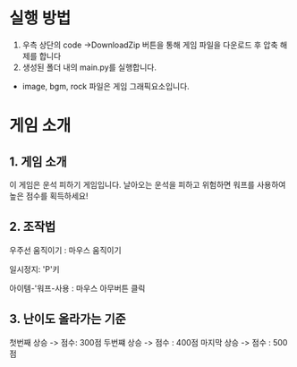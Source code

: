 # 실행 방법
1. 우측 상단의 code ->DownloadZip 버튼을 통해 게임 파일을 다운로드 후 압축 해제를 합니다
2. 생성된 폴더 내의 main.py를 실행합니다.

  * image, bgm, rock 파일은 게임 그래픽요소입니다.
  
# 게임 소개
## 1. 게임 소개
이 게임은 운석 피하기 게임입니다. 날아오는 운석을 피하고 위험하면 워프를 사용하여 높은 점수를 획득하세요!

## 2. 조작법
우주선 움직이기 : 마우스 움직이기

일시정지: 'P'키

아이템-'워프-사용 : 마우스 아무버튼 클릭

## 3. 난이도 올라가는 기준
첫번째 상승 -> 점수: 300점
두번쨰 상승 -> 점수 : 400점
마지막 상승 -> 점수 : 500점
